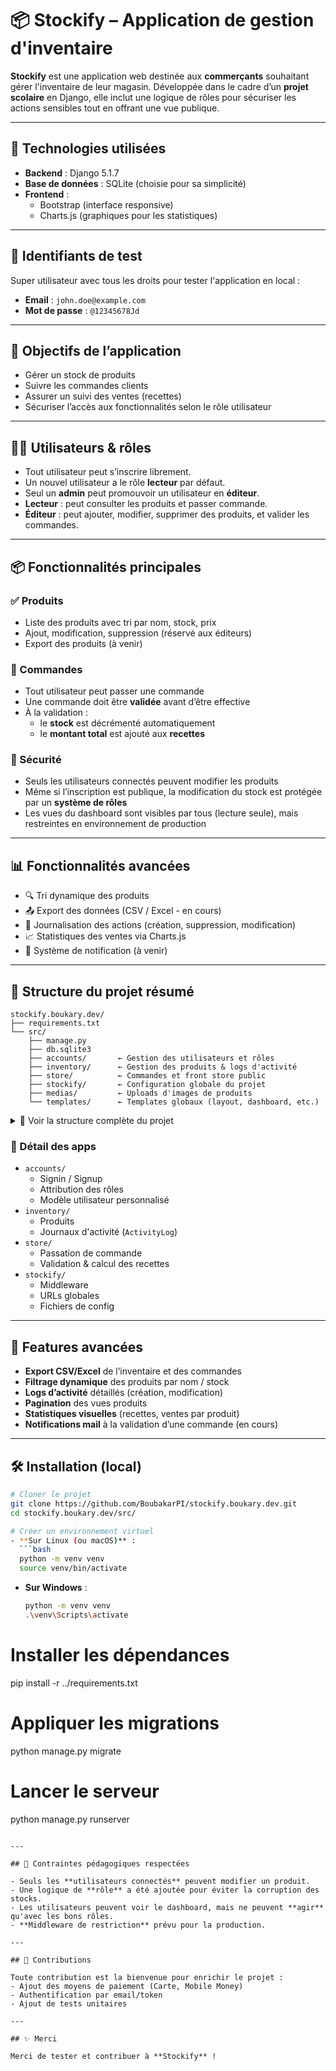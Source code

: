 # 📦 Stockify – Application de gestion d'inventaire

**Stockify** est une application web destinée aux **commerçants** souhaitant gérer l'inventaire de leur magasin. Développée dans le cadre d’un **projet scolaire** en Django, elle inclut une logique de rôles pour sécuriser les actions sensibles tout en offrant une vue publique.

---

## 🧠 Technologies utilisées

- **Backend** : Django 5.1.7  
- **Base de données** : SQLite (choisie pour sa simplicité)
- **Frontend** :
  - Bootstrap (interface responsive)
  - Charts.js (graphiques pour les statistiques)

---

## 🔐 Identifiants de test

Super utilisateur avec tous les droits pour tester l'application en local :

- **Email** : `john.doe@example.com`  
- **Mot de passe** : `@12345678Jd`

---

## 🎯 Objectifs de l’application

- Gérer un stock de produits
- Suivre les commandes clients
- Assurer un suivi des ventes (recettes)
- Sécuriser l’accès aux fonctionnalités selon le rôle utilisateur

---

## 🧑‍💼 Utilisateurs & rôles

- Tout utilisateur peut s’inscrire librement.
- Un nouvel utilisateur a le rôle **lecteur** par défaut.
- Seul un **admin** peut promouvoir un utilisateur en **éditeur**.
- **Lecteur** : peut consulter les produits et passer commande.
- **Éditeur** : peut ajouter, modifier, supprimer des produits, et valider les commandes.

---

## 📦 Fonctionnalités principales

### ✅ Produits
- Liste des produits avec tri par nom, stock, prix
- Ajout, modification, suppression (réservé aux éditeurs)
- Export des produits (à venir)

### 🛒 Commandes
- Tout utilisateur peut passer une commande
- Une commande doit être **validée** avant d’être effective
- À la validation :
  - le **stock** est décrémenté automatiquement
  - le **montant total** est ajouté aux **recettes**

### 🔐 Sécurité
- Seuls les utilisateurs connectés peuvent modifier les produits
- Même si l’inscription est publique, la modification du stock est protégée par un **système de rôles**
- Les vues du dashboard sont visibles par tous (lecture seule), mais restreintes en environnement de production

---

## 📊 Fonctionnalités avancées

- 🔍 Tri dynamique des produits
- 📤 Export des données (CSV / Excel - en cours)
- 🧾 Journalisation des actions (création, suppression, modification)
- 📈 Statistiques des ventes via Charts.js
- 🔔 Système de notification (à venir)

---

## 🧱 Structure du projet résumé

```
stockify.boukary.dev/
├── requirements.txt
└── src/
    ├── manage.py
    ├── db.sqlite3
    ├── accounts/       ← Gestion des utilisateurs et rôles
    ├── inventory/      ← Gestion des produits & logs d'activité
    ├── store/          ← Commandes et front store public
    ├── stockify/       ← Configuration globale du projet
    ├── medias/         ← Uploads d'images de produits
    └── templates/      ← Templates globaux (layout, dashboard, etc.)
```

<details>
<summary>🧱 Voir la structure complète du projet</summary>

📂 Le détail de la structure du projet est disponible ici :  
👉 [STRUCTURE.md](./STRUCTURE.md)

</details>


### 📁 Détail des apps

- `accounts/`
  - Signin / Signup
  - Attribution des rôles
  - Modèle utilisateur personnalisé
- `inventory/`
  - Produits
  - Journaux d'activité (`ActivityLog`)
- `store/`
  - Passation de commande
  - Validation & calcul des recettes
- `stockify/`
  - Middleware
  - URLs globales
  - Fichiers de config

---

## 🧪 Features avancées

- **Export CSV/Excel** de l’inventaire et des commandes
- **Filtrage dynamique** des produits par nom / stock
- **Logs d’activité** détaillés (création, modification)
- **Pagination** des vues produits
- **Statistiques visuelles** (recettes, ventes par produit)
- **Notifications mail** à la validation d’une commande  (en cours)

---

## 🛠️ Installation (local)

```bash
# Cloner le projet
git clone https://github.com/BoubakarPI/stockify.boukary.dev.git
cd stockify.boukary.dev/src/

# Créer un environnement virtuel
- **Sur Linux (ou macOS)** :
  ```bash
  python -m venv venv
  source venv/bin/activate
  ```

- **Sur Windows** :
  ```bash
  python -m venv venv
  .\venv\Scripts\activate
  ```

# Installer les dépendances
pip install -r ../requirements.txt

# Appliquer les migrations
python manage.py migrate

# Lancer le serveur
python manage.py runserver
```

---

## 🚨 Contraintes pédagogiques respectées

- Seuls les **utilisateurs connectés** peuvent modifier un produit.
- Une logique de **rôle** a été ajoutée pour éviter la corruption des stocks.
- Les utilisateurs peuvent voir le dashboard, mais ne peuvent **agir** qu'avec les bons rôles.
- **Middleware de restriction** prévu pour la production.

---

## 🙌 Contributions

Toute contribution est la bienvenue pour enrichir le projet :
- Ajout des moyens de paiement (Carte, Mobile Money)
- Authentification par email/token
- Ajout de tests unitaires

---

## ✨ Merci

Merci de tester et contribuer à **Stockify** !
